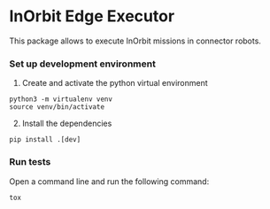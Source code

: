 # InOrbit Edge Executor

This package allows to execute InOrbit missions in connector robots.

### Set up development environment

1. Create and activate the python virtual environment

```
python3 -m virtualenv venv
source venv/bin/activate
```

2. Install the dependencies

```
pip install .[dev]
```

### Run tests

Open a command line and run the following command:

```
tox
```